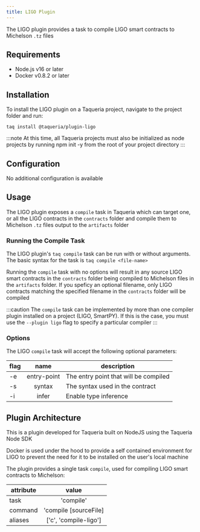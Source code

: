 ```yaml
---
title: LIGO Plugin
---
```


The LIGO plugin provides a task to compile LIGO smart contracts to Michelson `.tz` files

## Requirements

- Node.js v16 or later
- Docker v0.8.2 or later

## Installation

To install the LIGO plugin on a Taqueria project, navigate to the project folder and run:
```shell
taq install @taqueria/plugin-ligo
```

:::note
At this time, all Taqueria projects must also be initialized as node projects by running npm init -y from the root of your project directory
:::

## Configuration

No additional configuration is available
## Usage

The LIGO plugin exposes a `compile` task in Taqueria which can target one, or all the LIGO contracts in the `contracts` folder and compile them to Michelson `.tz` files  output to the `artifacts` folder

### Running the Compile Task

The LIGO plugin's `taq compile` task can be run with or without arguments. The basic syntax for the task is `taq compile <file-name>`

Running the `compile` task with no options will result in any source LIGO smart contracts in the `contracts` folder being compiled to Michelson files in the `artifacts` folder. If you speficy an optional filename, only LIGO contracts matching the specified filename in the `contracts` folder will be compiled

:::caution
The `compile` task can be implemented by more than one compiler plugin installed on a project (LIGO, SmartPY). If this is the case, you must use the `--plugin ligo` flag to specify a particular compiler
:::

### Options

The LIGO `compile` task will accept the following optional parameters:

| flag  |  name       | description                           |   
|-------|:-----------:|---------------------------------------|
|  -e   | entry-point | The entry point that will be compiled |
|  -s   | syntax      | The syntax used in the contract       |    
|  -i   | infer       | Enable type inference                 |   


## Plugin Architecture

This is a plugin developed for Taqueria built on NodeJS using the Taqueria Node SDK

Docker is used under the hood to provide a self contained environment for LIGO to prevent the need for it to be installed on the user's local machine

The plugin provides a single task `compile`, used for compiling LIGO smart contracts to Michelson:

|  attribute |  value                   | 
|------------|:------------------------:|
|  task      | 'compile'                | 
|  command   | 'compile [sourceFile]    | 
|  aliases   | ['c', 'compile-ligo']    |  
